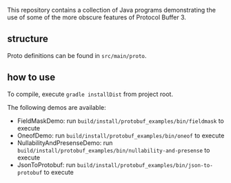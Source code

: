 This repository contains a collection of Java programs demonstrating the use of
some of the more obscure features of Protocol Buffer 3.

## structure

Proto definitions can be found in `src/main/proto`.

## how to use

To compile, execute `gradle installDist` from project root.

The following demos are available:

- FieldMaskDemo: run `build/install/protobuf_examples/bin/fieldmask` to execute
- OneofDemo: run `build/install/protobuf_examples/bin/oneof` to execute
- NullabilityAndPresenseDemo: run `build/install/protobuf_examples/bin/nullability-and-presense` to execute
- JsonToProtobuf: run `build/install/protobuf_examples/bin/json-to-protobuf` to execute